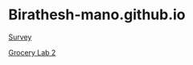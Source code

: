 # Birathesh-mano.github.io

[Survey](https://birathesh-mano.github.io/Module1-Survey)


[Grocery Lab 2](https://birathesh-mano.github.io/Module2-GroceryStore)
